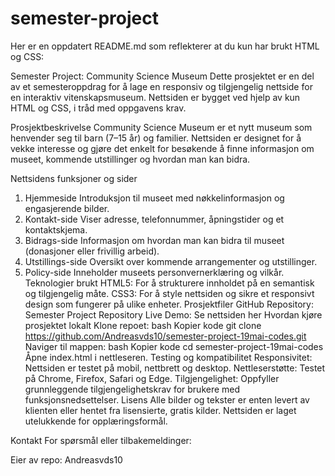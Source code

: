 # semester-project



Her er en oppdatert README.md som reflekterer at du kun har brukt HTML og CSS:

Semester Project: Community Science Museum
Dette prosjektet er en del av et semesteroppdrag for å lage en responsiv og tilgjengelig nettside for en interaktiv vitenskapsmuseum. Nettsiden er bygget ved hjelp av kun HTML og CSS, i tråd med oppgavens krav.

Prosjektbeskrivelse
Community Science Museum er et nytt museum som henvender seg til barn (7–15 år) og familier. Nettsiden er designet for å vekke interesse og gjøre det enkelt for besøkende å finne informasjon om museet, kommende utstillinger og hvordan man kan bidra.

Nettsidens funksjoner og sider
1. Hjemmeside
Introduksjon til museet med nøkkelinformasjon og engasjerende bilder.
2. Kontakt-side
Viser adresse, telefonnummer, åpningstider og et kontaktskjema.
3. Bidrags-side
Informasjon om hvordan man kan bidra til museet (donasjoner eller frivillig arbeid).
4. Utstillings-side
Oversikt over kommende arrangementer og utstillinger.
5. Policy-side
Inneholder museets personvernerklæring og vilkår.
Teknologier brukt
HTML5: For å strukturere innholdet på en semantisk og tilgjengelig måte.
CSS3: For å style nettsiden og sikre et responsivt design som fungerer på ulike enheter.
Prosjektfiler
GitHub Repository: Semester Project Repository
Live Demo: Se nettsiden her
Hvordan kjøre prosjektet lokalt
Klone repoet:
bash
Kopier kode
git clone https://github.com/Andreasvds10/semester-project-19mai-codes.git
Naviger til mappen:
bash
Kopier kode
cd semester-project-19mai-codes
Åpne index.html i nettleseren.
Testing og kompatibilitet
Responsivitet: Nettsiden er testet på mobil, nettbrett og desktop.
Nettleserstøtte: Testet på Chrome, Firefox, Safari og Edge.
Tilgjengelighet: Oppfyller grunnleggende tilgjengelighetskrav for brukere med funksjonsnedsettelser.
Lisens
Alle bilder og tekster er enten levert av klienten eller hentet fra lisensierte, gratis kilder. Nettsiden er laget utelukkende for opplæringsformål.

Kontakt
For spørsmål eller tilbakemeldinger:

Eier av repo: Andreasvds10
